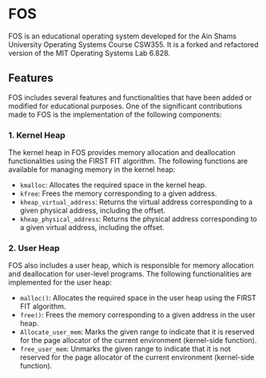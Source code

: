 # FOS

FOS is an educational operating system developed for the Ain Shams University Operating Systems Course CSW355. It is a forked and refactored version of the MIT Operating Systems Lab 6.828.

## Features

FOS includes several features and functionalities that have been added or modified for educational purposes. One of the significant contributions made to FOS is the implementation of the following components:

### 1. Kernel Heap

The kernel heap in FOS provides memory allocation and deallocation functionalities using the FIRST FIT algorithm. The following functions are available for managing memory in the kernel heap:

- `kmalloc`: Allocates the required space in the kernel heap.
- `kfree`: Frees the memory corresponding to a given address.
- `kheap_virtual_address`: Returns the virtual address corresponding to a given physical address, including the offset.
- `kheap_physical_address`: Returns the physical address corresponding to a given virtual address, including the offset.

### 2. User Heap

FOS also includes a user heap, which is responsible for memory allocation and deallocation for user-level programs. The following functionalities are implemented for the user heap:

- `malloc()`: Allocates the required space in the user heap using the FIRST FIT algorithm.
- `free()`: Frees the memory corresponding to a given address in the user heap.
- `Allocate_user_mem`: Marks the given range to indicate that it is reserved for the page allocator of the current environment (kernel-side function).
- `free_user_mem`: Unmarks the given range to indicate that it is not reserved for the page allocator of the current environment (kernel-side function).
